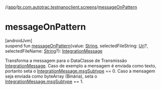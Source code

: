 //[app](../../index.md)/[br.com.autotrac.testnanoclient.screens](index.md)/[messageOnPattern](message-on-pattern.md)

# messageOnPattern

[androidJvm]\
suspend fun [messageOnPattern](message-on-pattern.md)(value: [String](https://kotlinlang.org/api/latest/jvm/stdlib/kotlin/-string/index.html), selectedFileString: [Uri](https://developer.android.com/reference/kotlin/android/net/Uri.html)?, selectedFileName: [String](https://kotlinlang.org/api/latest/jvm/stdlib/kotlin/-string/index.html)?): [IntegrationMessage](../br.com.autotrac.testnanoclient.dataRemote/-integration-message/index.md)

Transforma a messagem para o DataClasse de Transmissão [IntegrationMessage](../br.com.autotrac.testnanoclient.dataRemote/-integration-message/index.md). Caso de exemplo a mensagem é enviada como texto, portanto seta o [IntegrationMessage.msgSubtype](../br.com.autotrac.testnanoclient.dataRemote/-integration-message/msg-subtype.md) == 0. Caso a mensagem seja enviada como byteArray (Binária), seta o [IntegrationMessage.msgSubtype](../br.com.autotrac.testnanoclient.dataRemote/-integration-message/msg-subtype.md) == 1.
